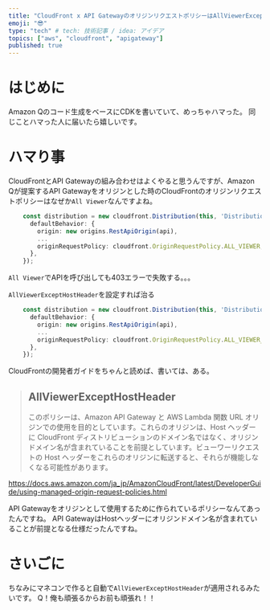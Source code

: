 ```yaml
---
title: "CloudFront x API GatewayのオリジンリクエストポリシーはAllViewerExceptHostHeader"
emoji: "😎"
type: "tech" # tech: 技術記事 / idea: アイデア
topics: ["aws", "cloudfront", "apigateway"]
published: true
---
```


# はじめに
Amazon Qのコード生成をベースにCDKを書いていて、めっちゃハマった。
同じことハマった人に届いたら嬉しいです。

# ハマり事
CloudFrontとAPI Gatewayの組み合わせはよくやると思うんですが、Amazon Qが提案するAPI Gatewayをオリジンとした時のCloudFrontのオリジンリクエストポリシーはなぜか`All Viewer`なんですよね。
```typescript
    const distribution = new cloudfront.Distribution(this, 'Distribution', {
      defaultBehavior: {
        origin: new origins.RestApiOrigin(api),
        ...
        originRequestPolicy: cloudfront.OriginRequestPolicy.ALL_VIEWER,
      },
    });
```
`All Viewer`でAPIを呼び出しても403エラーで失敗する。。。

`AllViewerExceptHostHeader`を設定すれば治る

```typescript
    const distribution = new cloudfront.Distribution(this, 'Distribution', {
      defaultBehavior: {
        origin: new origins.RestApiOrigin(api),
        ...
        originRequestPolicy: cloudfront.OriginRequestPolicy.ALL_VIEWER_EXCEPT_HOST_HEADER,
      },
    });
```

CloudFrontの開発者ガイドをちゃんと読めば、書いては、ある。

> ## AllViewerExceptHostHeader
> このポリシーは、Amazon API Gateway と AWS Lambda 関数 URL オリジンでの使用を目的としています。これらのオリジンは、Host ヘッダーに CloudFront ディストリビューションのドメイン名ではなく、オリジンドメイン名が含まれていることを前提としています。ビューワーリクエストの Host ヘッダーをこれらのオリジンに転送すると、それらが機能しなくなる可能性があります。

https://docs.aws.amazon.com/ja_jp/AmazonCloudFront/latest/DeveloperGuide/using-managed-origin-request-policies.html

API Gatewayをオリジンとして使用するために作られているポリシーなんてあったんですね。
API GatewayはHostヘッダーにオリジンドメイン名が含まれていることが前提となる仕様だったんですね。

# さいごに
ちなみにマネコンで作ると自動で`AllViewerExceptHostHeader`が適用されるみたいです。
Q！俺も頑張るからお前も頑張れ！！